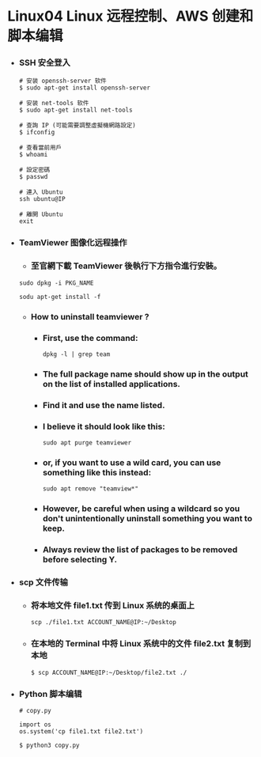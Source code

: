 Linux04 Linux 远程控制、AWS 创建和脚本编辑
=====
* ### SSH 安全登入
    ```
    # 安装 openssh-server 软件
    $ sudo apt-get install openssh-server

    # 安装 net-tools 软件
    $ sudo apt-get install net-tools

    # 查詢 IP (可能需要調整虛擬機網路設定)
    $ ifconfig

    # 查看當前用戶
    $ whoami

    # 設定密碼
    $ passwd
    ```
    ```
    # 連入 Ubuntu
    ssh ubuntu@IP

    # 離開 Ubuntu
    exit
    ```
* ### TeamViewer 图像化远程操作
    * ### 至官網下載 TeamViewer 後執行下方指令進行安裝。
    ```
    sudo dpkg -i PKG_NAME

    sodu apt-get install -f
    ```
    * ### How to uninstall teamviewer ?
        * ### First, use the command:
            ```
            dpkg -l | grep team
            ```
        * ### The full package name should show up in the output on the list of installed applications.
        * ### Find it and use the name listed.
        * ### I believe it should look like this:
            ```
            sudo apt purge teamviewer
            ```
        * ### or, if you want to use a wild card, you can use something like this instead:
            ```
            sudo apt remove "teamview*"
            ```
        * ### However, be careful when using a wildcard so you don't unintentionally uninstall something you want to keep.
        * ### Always review the list of packages to be removed before selecting Y.
* ### scp 文件传输
    * ### 将本地文件 file1.txt 传到 Linux 系统的桌面上
        ```
        scp ./file1.txt ACCOUNT_NAME@IP:~/Desktop
        ```
    * ### 在本地的 Terminal 中将 Linux 系统中的文件 file2.txt 复制到本地
        ```
        $ scp ACCOUNT_NAME@IP:~/Desktop/file2.txt ./
        ```
* ### Python 脚本编辑
    ```
    # copy.py
    
    import os
    os.system('cp file1.txt file2.txt')
    ```
    ```
    $ python3 copy.py
    ```
<br />
